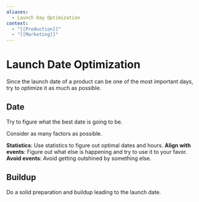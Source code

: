 ```yaml
---
aliases:
  - Launch Day Optimization
context:
  - "[[Production]]"
  - "[[Marketing]]"
---
```


# Launch Date Optimization

Since the launch date of a product can be one of the most important days, try to optimize it as much as possible.

## Date

Try to figure what the best date is going to be.

Consider as many factors as possible.

**Statistics**: Use statistics to figure out optimal dates and hours.
**Align with events**: Figure out what else is happening and try to use it to your favor.
**Avoid events**: Avoid getting outshined by something else.

## Buildup

Do a solid preparation and buildup leading to the launch date.
